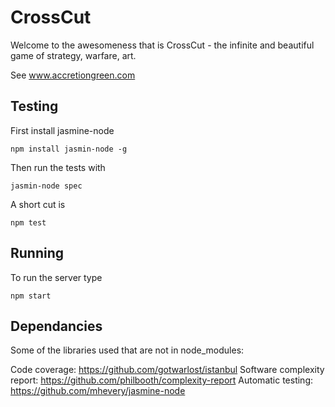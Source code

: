 CrossCut
========

Welcome to the awesomeness that is CrossCut - the infinite and beautiful game of
strategy, warfare, art.

See www.accretiongreen.com



## Testing

First install jasmine-node

    npm install jasmin-node -g

Then run the tests with 

	jasmin-node spec

A short cut is 
	
	npm test

## Running

To run the server type

	npm start

## Dependancies

Some of the libraries used that are not in node_modules:

Code coverage: 					https://github.com/gotwarlost/istanbul
Software complexity report: 	https://github.com/philbooth/complexity-report
Automatic testing: 				https://github.com/mhevery/jasmine-node

